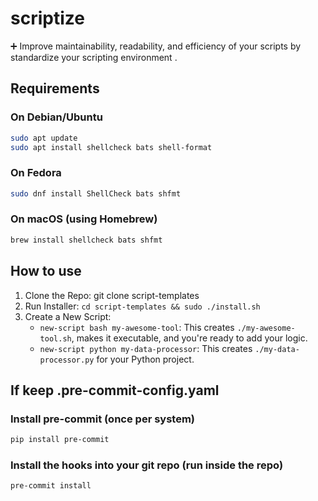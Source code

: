 # scriptize

➕ Improve maintainability, readability, and efficiency of your scripts by standardize your scripting environment .

## Requirements

### On Debian/Ubuntu

```bash
sudo apt update
sudo apt install shellcheck bats shell-format
```

### On Fedora

```bash
sudo dnf install ShellCheck bats shfmt
```

### On macOS (using Homebrew)

```bash
brew install shellcheck bats shfmt
```

## How to use

1. Clone the Repo: git clone <your-repo-url> script-templates
2. Run Installer: `cd script-templates && sudo ./install.sh`
3. Create a New Script:
   - `new-script bash my-awesome-tool`: This creates `./my-awesome-tool.sh`, makes it executable, and you're ready to add your logic.
   - `new-script python my-data-processor`: This creates `./my-data-processor.py` for your Python project.

## If keep .pre-commit-config.yaml

### Install pre-commit (once per system)

```bash
pip install pre-commit
```

### Install the hooks into your git repo (run inside the repo)

```bash
pre-commit install
```